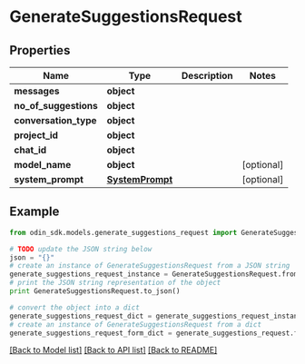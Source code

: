# GenerateSuggestionsRequest


## Properties

Name | Type | Description | Notes
------------ | ------------- | ------------- | -------------
**messages** | **object** |  | 
**no_of_suggestions** | **object** |  | 
**conversation_type** | **object** |  | 
**project_id** | **object** |  | 
**chat_id** | **object** |  | 
**model_name** | **object** |  | [optional] 
**system_prompt** | [**SystemPrompt**](SystemPrompt.md) |  | [optional] 

## Example

```python
from odin_sdk.models.generate_suggestions_request import GenerateSuggestionsRequest

# TODO update the JSON string below
json = "{}"
# create an instance of GenerateSuggestionsRequest from a JSON string
generate_suggestions_request_instance = GenerateSuggestionsRequest.from_json(json)
# print the JSON string representation of the object
print GenerateSuggestionsRequest.to_json()

# convert the object into a dict
generate_suggestions_request_dict = generate_suggestions_request_instance.to_dict()
# create an instance of GenerateSuggestionsRequest from a dict
generate_suggestions_request_form_dict = generate_suggestions_request.from_dict(generate_suggestions_request_dict)
```
[[Back to Model list]](../README.md#documentation-for-models) [[Back to API list]](../README.md#documentation-for-api-endpoints) [[Back to README]](../README.md)


